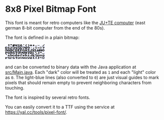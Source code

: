 # 8x8 Pixel Bitmap Font

This font is meant for retro computers like the [JU+TE computer](https://github.com/boert/JU-TE-Computer) (east german 8-bit computer from the end of the 80s).

The font is defined in a plain bitmap:

![8x8 font](./bold.png)

and can be converted to binary data with the Java application at [src/Main.java](src/Main.java).
Each "dark" color will be treated as `1` and each "light" color as `0`.
The light-blue lines (also converted to `0`) are just visual guides to mark pixels that should remain empty to prevent neighboring characters from touching.

The font is inspired by several retro fonts.

You can easily convert it to a TTF using the service at https://yal.cc/tools/pixel-font/.
